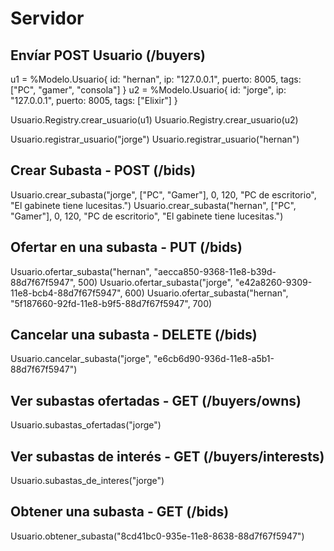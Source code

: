 # Servidor

## Envíar POST Usuario (/buyers)

u1 = %Modelo.Usuario{ id: "hernan", ip: "127.0.0.1", puerto: 8005, tags: ["PC", "gamer", "consola"] }
u2 = %Modelo.Usuario{ id: "jorge", ip: "127.0.0.1", puerto: 8005, tags: ["Elixir"] }

Usuario.Registry.crear_usuario(u1)
Usuario.Registry.crear_usuario(u2)

Usuario.registrar_usuario("jorge")
Usuario.registrar_usuario("hernan")

## Crear Subasta - POST (/bids)

Usuario.crear_subasta("jorge", ["PC", "Gamer"], 0, 120, "PC de escritorio", "El gabinete tiene lucesitas.")
Usuario.crear_subasta("hernan", ["PC", "Gamer"], 0, 120, "PC de escritorio", "El gabinete tiene lucesitas.")

## Ofertar en una subasta - PUT (/bids)

Usuario.ofertar_subasta("hernan", "aecca850-9368-11e8-b39d-88d7f67f5947", 500)
Usuario.ofertar_subasta("jorge", "e42a8260-9309-11e8-bcb4-88d7f67f5947", 600)
Usuario.ofertar_subasta("hernan", "5f187660-92fd-11e8-b9f5-88d7f67f5947", 700)

## Cancelar una subasta - DELETE (/bids)

Usuario.cancelar_subasta("jorge", "e6cb6d90-936d-11e8-a5b1-88d7f67f5947")

## Ver subastas ofertadas - GET (/buyers/owns)

Usuario.subastas_ofertadas("jorge")

## Ver subastas de interés - GET (/buyers/interests)

Usuario.subastas_de_interes("jorge")

## Obtener una subasta - GET (/bids)

Usuario.obtener_subasta("8cd41bc0-935e-11e8-8638-88d7f67f5947")
